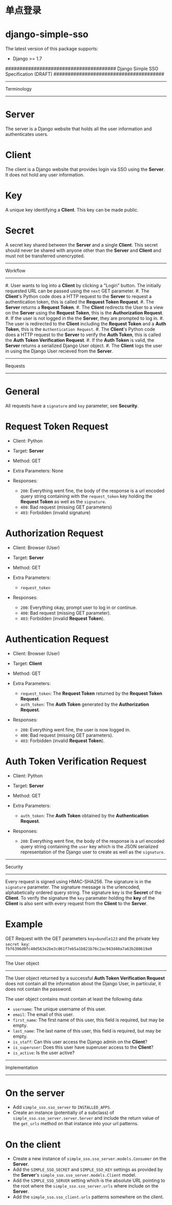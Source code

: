 # 单点登录

django-simple-sso
=================

The latest version of this package supports:

* Django >= 1.7


#######################################
Django Simple SSO Specification (DRAFT)
#######################################

***********
Terminology
***********

Server
======

The server is a Django website that holds all the user information and
authenticates users.

Client
======

The client is a Django website that provides login via SSO using the **Server**.
It does not hold any user information.

Key
===

A unique key identifying a **Client**. This key can be made public.

Secret
======

A secret key shared between the **Server** and a single **Client**. This secret
should never be shared with anyone other than the **Server** and **Client** and
must not be transferred unencrypted.

********
Workflow
********


#. User wants to log into a **Client** by clicking a "Login" button. The
   initially requested URL can be passed using the ``next`` GET parameter.
#. The **Client**'s Python code does a HTTP request to the **Server** to request a
   authentication token, this is called the **Request Token Request**.
#. The **Server** returns a **Request Token**.
#. The **Client** redirects the User to a view on the **Server** using the
   **Request Token**, this is the **Authorization Request**.
#. If the user is not logged in the the **Server**, they are prompted to log in.
#. The user is redirected to the **Client** including the **Request Token** and a
   **Auth Token**, this is the ``Authentication Request``.
#. The **Client**'s Python code does a HTTP request to the **Server** to verify the
   **Auth Token**, this is called the **Auth Token Verification Request**.
#. If the **Auth Token** is valid, the **Server** returns a serialized Django User
   object.
#. The **Client** logs the user in using the Django User recieved from the **Server**.


********
Requests
********

General
=======

All requests have a ``signature`` and ``key`` parameter, see **Security**.

Request Token Request
=====================

* Client: Python
* Target: **Server**
* Method: GET
* Extra Parameters: None
* Responses:

    * ``200``: Everything went fine, the body of the response is a url encoded
      query string containing with the ``request_token`` key holding the
      **Request Token** as well as the ``signature``.
    * ``400``: Bad request (missing GET parameters)
    * ``403``: Forbidden (invalid signature)


Authorization Request
=====================

* Client: Browser (User)
* Target: **Server**
* Method: GET
* Extra Parameters:

    * ``request_token``

* Responses:

    * ``200``: Everything okay, prompt user to log in or continue.
    * ``400``: Bad request (missing GET parameter).
    * ``403``: Forbidden (invalid **Request Token**).


Authentication Request
======================

* Client: Browser (User)
* Target: **Client**
* Method: GET
* Extra Parameters:

    * ``request_token``: The **Request Token** returned by the
      **Request Token Request**.
    * ``auth_token``: The **Auth Token** generated by the **Authorization Request**.

* Responses:

    * ``200``: Everything went fine, the user is now logged in.
    * ``400``: Bad request (missing GET parameters).
    * ``403``: Forbidden (invalid **Request Token**).


Auth Token Verification Request
===============================

* Client: Python
* Target: **Server**
* Method: GET
* Extra Parameters:

    * ``auth_token``: The **Auth Token** obtained by the **Authentication Request**.

* Responses:

    * ``200``: Everything went fine, the body of the response is a url encoded
      query string containing the ``user`` key which is the JSON serialized
      representation of the Django user to create as well as the ``signature``.


********
Security
********

Every request is signed using HMAC-SHA256. The signature is in the ``signature``
parameter. The signature message is the urlencoded, alphabetically ordered
query string. The signature key is the **Secret** of the **Client**. To verify
the signature the ``key`` paramater holding the **key** of the **Client** is
also sent with every request from the **Client** to the **Server**.

Example
=======

GET Request with the GET parameters ``key=bundle123`` and the private key
``secret key``: ``fbf6396d0fc40d563e2be3c861f7eb5a1b821b76c2ac943d40a7a63b288619a9``


***************
The User object
***************

The User object returned by a successful **Auth Token Verification Request**
does not contain all the information about the Django User, in particular, it
does not contain the password.

The user object contains must contain at least the following data:

* ``username``: The unique username of this user.
* ``email``: The email of this user.
* ``first_name``: The first name of this user, this field is required, but may
  be empty.
* ``last_name``: The last name of this user, this field is required, but may
  be empty.
* ``is_staff``: Can this user access the Django admin on the **Client**?
* ``is_superuser``: Does this user have superuser access to the **Client**?
* ``is_active``: Is the user active?


**************
Implementation
**************

On the server
=============

* Add ``simple_sso.sso_server`` to ``INSTALLED_APPS``.
* Create an instance (potentially of a subclass) of
  ``simple_sso.sso_server.server.Server`` and include the return value of the 
  ``get_urls`` method on that instance into your url patterns.


On the client
=============

* Create a new instance of ``simple_sso.sso_server.models.Consumer`` on the
  **Server**.
* Add the ``SIMPLE_SSO_SECRET`` and ``SIMPLE_SSO_KEY`` settings as provided by
  the **Server**'s ``simple_sso.sso_server.models.Client`` model.
* Add the ``SIMPLE_SSO_SERVER`` setting which is the absolute URL pointing to
  the root where the ``simple_sso.sso_server.urls`` where include on the
  **Server**.
* Add the ``simple_sso.sso_client.urls`` patterns somewhere on the client.